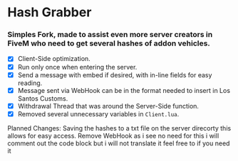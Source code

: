 # Hash Grabber
### Simples Fork, made to assist even more server creators in FiveM who need to get several hashes of addon vehicles.

- [x] Client-Side optimization.
- [x] Run only once when entering the server.
- [x] Send a message with embed if desired, with in-line fields for easy reading.
- [x] Message sent via WebHook can be in the format needed to insert in Los Santos Customs.
- [x] Withdrawal Thread that was around the Server-Side function.
- [x] Removed several unnecessary variables in `Client.lua`.

Planned Changes:
Saving the hashes to a txt file on the server direcorty this allows for easy access.
Remove WebHook as i see no need for this i will comment out the code block but i will not translate it feel free to if you need it 

